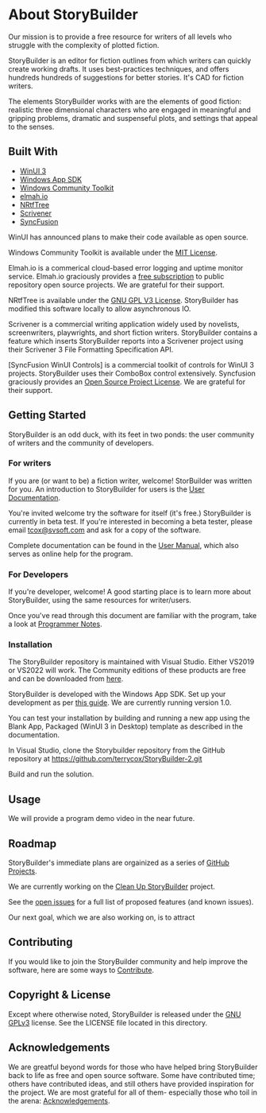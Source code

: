 # About StoryBuilder

Our mission is to provide a free resource for writers of all levels who struggle with 
the complexity of plotted fiction. 

StoryBuilder is an editor for fiction outlines 
from which writers can quickly create working drafts. It uses best-practices techniques, 
and offers hundreds hundreds of suggestions for better stories. It's CAD for fiction
writers.

The elements StoryBuilder works with are the elements of good fiction: realistic three 
dimensional characters who are engaged in meaningful and gripping problems, dramatic 
and suspenseful plots, and settings that appeal to the senses.

## Built With

* [WinUI 3][1]
* [Windows App SDK][2]
* [Windows Community Toolkit][3]
* [elmah.io][4]
* [NRtfTree][5]
* [Scrivener][6]
* [SyncFusion][7]

WinUI has announced plans to make their code available as open source.

Windows Community Toolkit is available under the [MIT License][14].

Elmah.io is a commerical cloud-based error logging and uptime monitor service. Elmah.io graciously provides
a [free subscription][15] to public repository open source projects. We are grateful for their support.

NRtfTree is available under the [GNU GPL V3 License][16]. StoryBuilder has modified this software locally to allow
asynchronous IO.

Scrivener is a commercial writing application widely used by novelists, screenwriters, playwrights, and short fiction writers. 
StoryBuilder contains a feature which inserts StoryBuilder
reports into a Scrivener project using their Scrivener 3 File Formatting Specification API. 

[SyncFusion WinUI Controls] is a commercial toolkit of controls for WinUI 3 projects. StoryBuilder uses their ComboBox
control extensively. Syncfusion graciously provides an [Open Source Project License][17].  We are grateful for their support.   


## Getting Started

StoryBuilder is an odd duck, with its feet in two ponds: the user community of writers
and the community of developers.

### For writers

If you are (or want to be) a fiction writer, welcome! StorBuilder was written 
for you. An introduction to StoryBuilder 
for users is the [User Documentation][9].

You're invited welcome try the software for itself (it's free.) StoryBuilder is 
currently in beta test. If you're interested in becoming a beta tester, please 
email tcox@svsoft.com and ask for a copy of the software.

Complete documentation can be found in the [User Manual][8], which also serves
as online help for the program.

### For Developers

If you're developer, welcome! A good starting place is to learn more about StoryBuilder,
using the same resources for writer/users.

Once you've read through this document are familiar with the program, take a look at 
[Programmer Notes][10].

### Installation

The StoryBuilder repository is maintained with Visual Studio. Either VS2019 or VS2022 will work. The Community editions of these products are free
and can be downloaded from [here][11].

StoryBuilder is developed with the Windows App SDK. Set up your development as per [this guide][12]. We are currently running version 1.0.

You can test your installation by building and running a new app using the Blank App, Packaged (WinUI 3 in Desktop) template as described in the documentation.

In Visual Studio, clone the Storybuilder repository from the GitHub repository at https://github.com/terrycox/StoryBuilder-2.git

Build and run the solution.


## Usage

We will provide a program demo video in the near future.

## Roadmap

StoryBuilder's immediate plans are orgainized as a series of [GitHub Projects][18].

We are currently working on the [Clean Up StoryBuilder][19] project.

See the [open issues](https://github.com/github_username/repo_name/issues) for a full list of proposed features (and known issues).

Our next goal, which we are also working on, is to attract 


## Contributing

If you would like to join the StoryBuilder community and help improve the software,
here are some ways to [Contribute][13].


## Copyright & License

Except where otherwise noted, StoryBuilder is released under the [GNU GPLv3][20] license.
See the LICENSE file located in this directory. 

## Acknowledgements

We are greatful beyond words for those who have helped bring StoryBuilder back to
life as free and open source software. Some have contributed time; others have
contributed ideas, and still others have provided inspiration for the project.
We are most grateful for all of them- especially those who toil in the arena:
[Acknowledgements][21].

[1]:https://microsoft.github.io/microsoft-ui-xaml/
[2]:https://github.com/microsoft/WindowsAppSDK
[3]:https://github.com/CommunityToolkit/WindowsCommunityToolkit
[4]:https://elmah.io/
[5]:https://github.com/sgolivernet/nrtftree
[6]:https://www.literatureandlatte.com/scrivener
[7]:https://www.syncfusion.com/winui-controls
[8]:https://storybuilder-org.github.io/StoryBuilder-2/
[9]:https://github.com/storybuilder-org/StoryBuilder-2/blob/master/USERNOTES.md
[10]:https://github.com/storybuilder-org/StoryBuilder-2/blob/master/DEVNOTES.md
[11]:https://visualstudio.microsoft.com/downloads/
[12]:https://docs.microsoft.com/en-us/windows/apps/windows-app-sdk/stable-channel
[13]:https://github.com/terrycox/StoryBuilder-2/blob/master/CONTRIBUTING.md
[14]:https://mit-license.org/
[15]:https://elmah.io/sponsorship/opensource/
[16]:https://github.com/sgolivernet/nrtftree/blob/master/LICENSE
[17]:https://www.syncfusion.com/sales/speciallicensingprograms
[18]:https://github.com/storybuilder-org/StoryBuilder-2/projects?type=beta
[19]:https://github.com/orgs/storybuilder-org/projects/1/views/1
[20]:https://choosealicense.com/licenses/gpl-3.0/
[21]:https://github.com/storybuilder-org/StoryBuilder-2/blob/master/ACKNOWLEDGE.md


